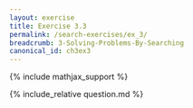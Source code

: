 ```yaml
---
layout: exercise
title: Exercise 3.3
permalink: /search-exercises/ex_3/
breadcrumb: 3-Solving-Problems-By-Searching
canonical_id: ch3ex3
---
```


{% include mathjax_support %}
<div id="hiddden">{% include_relative question.md %}</div>